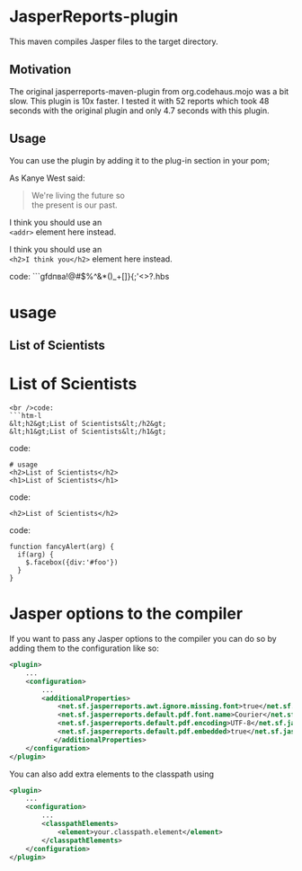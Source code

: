 # JasperReports-plugin

This maven compiles Jasper files to the target directory.

## Motivation

The original jasperreports-maven-plugin from org.codehaus.mojo was a bit slow. This plugin is 10x faster. I tested it with 52 reports which took 48 seconds with the original plugin and only 4.7 seconds with this plugin.

## Usage

You can use the plugin by adding it to the plug-in section in your pom;

As Kanye West said:

> We're living the future so  
> the present is our past.

I think you should use an  
`<addr>` element here instead.

I think you should use an  
`<h2>I think you</h2>` element here instead.

code: ```gfdпва!@#$%^&*()_+[]}{;'<>?.hbs

# usage

<h2>List of Scientists</h2>
<h1>List of Scientists</h1>

    <br />code:
    ```htm-l
    &lt;h2&gt;List of Scientists&lt;/h2&gt;
    &lt;h1&gt;List of Scientists&lt;/h1&gt;
    

code:

    # usage
    <h2>List of Scientists</h2>
    <h1>List of Scientists</h1>
    

code:

    <h2>List of Scientists</h2>
    

code:

    function fancyAlert(arg) {
      if(arg) {
        $.facebox({div:'#foo'})
      }
    }
    

<h1>Jasper options to the compiler</h1>

If you want to pass any Jasper options to the compiler you can do so by adding them to the configuration like so:

```xml
<plugin>
    ...
    <configuration>
        ...
        <additionalProperties>
            <net.sf.jasperreports.awt.ignore.missing.font>true</net.sf.jasperreports.awt.ignore.missing.font>
            <net.sf.jasperreports.default.pdf.font.name>Courier</net.sf.jasperreports.default.pdf.font.name>
            <net.sf.jasperreports.default.pdf.encoding>UTF-8</net.sf.jasperreports.default.pdf.encoding>
            <net.sf.jasperreports.default.pdf.embedded>true</net.sf.jasperreports.default.pdf.embedded>
           </additionalProperties>
    </configuration>
</plugin>
```

You can also add extra elements to the classpath using

```xml
<plugin>
    ...
    <configuration>
        ...
        <classpathElements>
            <element>your.classpath.element</element>
        </classpathElements>
    </configuration>
</plugin>
```